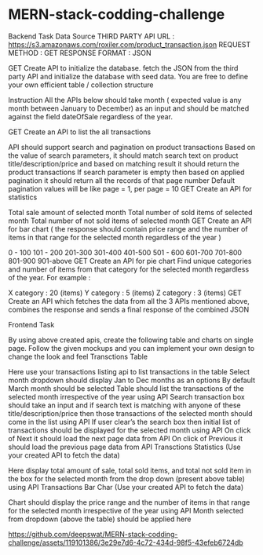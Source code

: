 # MERN-stack-codding-challenge
Backend Task Data Source THIRD PARTY API URL : https://s3.amazonaws.com/roxiler.com/product_transaction.json REQUEST METHOD : GET RESPONSE FORMAT : JSON

GET Create API to initialize the database. fetch the JSON from the third party API and initialize the database with seed data. You are free to define your own efficient table / collection structure

Instruction All the APIs below should take month ( expected value is any month between January to December) as an input and should be matched against the field dateOfSale regardless of the year.

GET Create an API to list the all transactions

API should support search and pagination on product transactions Based on the value of search parameters, it should match search text on product title/description/price and based on matching result it should return the product transactions If search parameter is empty then based on applied pagination it should return all the records of that page number Default pagination values will be like page = 1, per page = 10 GET Create an API for statistics

Total sale amount of selected month Total number of sold items of selected month Total number of not sold items of selected month GET Create an API for bar chart ( the response should contain price range and the number of items in that range for the selected month regardless of the year )

0 - 100 101 - 200 201-300 301-400 401-500 501 - 600 601-700 701-800 801-900 901-above GET Create an API for pie chart Find unique categories and number of items from that category for the selected month regardless of the year. For example :

X category : 20 (items) Y category : 5 (items) Z category : 3 (items) GET Create an API which fetches the data from all the 3 APIs mentioned above, combines the response and sends a final response of the combined JSON

Frontend Task

By using above created apis, create the following table and charts on single page. Follow the given mockups and you can implement your own design to change the look and feel Transctions Table

Here use your transactions listing api to list transactions in the table Select month dropdown should display Jan to Dec months as an options By default March month should be selected Table should list the transactions of the selected month irrespective of the year using API Search transaction box should take an input and if search text is matching with anyone of these title/description/price then those transactions of the selected month should come in the list using API If user clear’s the search box then initial list of transactions should be displayed for the selected month using API On click of Next it should load the next page data from API On click of Previous it should load the previous page data from API Transctions Statistics (Use your created API to fetch the data)

Here display total amount of sale, total sold items, and total not sold item in the box for the selected month from the drop down (present above table) using API Transactions Bar Char (Use your created API to fetch the data)

Chart should display the price range and the number of items in that range for the selected month irrespective of the year using API Month selected from dropdown (above the table) should be applied here


https://github.com/deepswat/MERN-stack-codding-challenge/assets/119101386/3e29e7d6-4c72-434d-98f5-43efeb6724db

